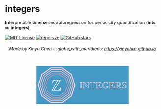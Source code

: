 # integers

**In**terpretable **t**ime **s**eries autoregression for periodicity quantification (**ints** ⮕ **integers**).

[![MIT License](https://img.shields.io/badge/license-MIT-green.svg)](https://opensource.org/licenses/MIT)
[![repo size](https://img.shields.io/github/repo-size/xinychen/integers.svg)](https://github.com/xinychen/integers/archive/master.zip)
[![GitHub stars](https://img.shields.io/github/stars/xinychen/integers.svg?logo=github&label=Stars&logoColor=white)](https://github.com/xinychen/integers)

<h6 align="center">Made by Xinyu Chen • :globe_with_meridians: <a href="https://xinychen.github.io">https://xinychen.github.io</a></h6>

<br>

<div align="center">
<img src="https://github.com/xinychen/integers/blob/main/graphics/integers.png" alt="logo" width="300px"/>
</div>



<br>
